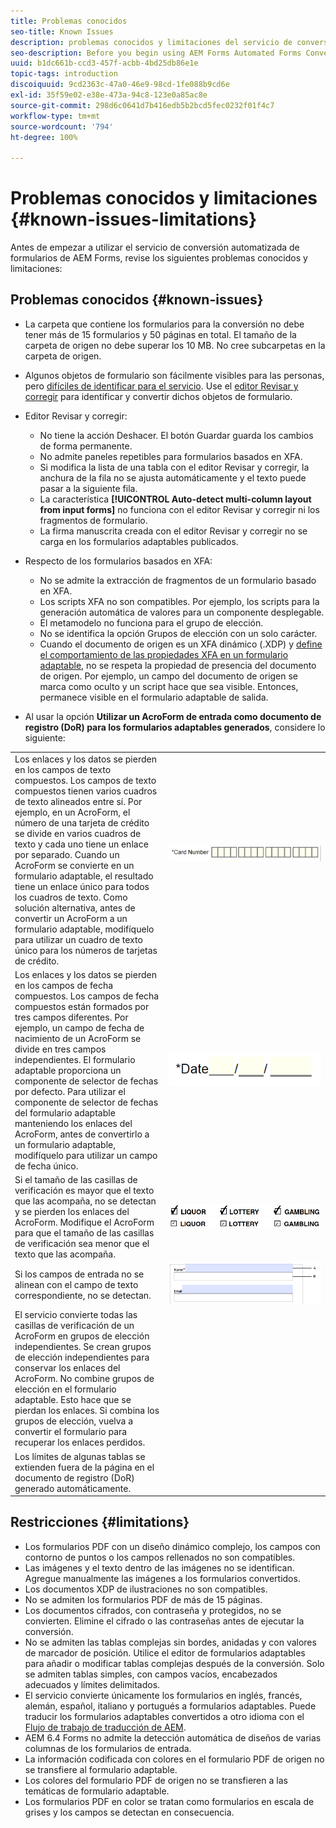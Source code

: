 ```yaml
---
title: Problemas conocidos
seo-title: Known Issues
description: problemas conocidos y limitaciones del servicio de conversión automatizada de formularios
seo-description: Before you begin using AEM Forms Automated Forms Conversion service, learn about the known issues and limitations of the service
uuid: b1dc661b-ccd3-457f-acbb-4bd25db86e1e
topic-tags: introduction
discoiquuid: 9cd2363c-47a0-46e9-98cd-1fe088b9cd6e
exl-id: 35f59e02-e38e-473a-94c8-123e0a85ac8e
source-git-commit: 298d6c0641d7b416edb5b2bcd5fec0232f01f4c7
workflow-type: tm+mt
source-wordcount: '794'
ht-degree: 100%

---
```


# Problemas conocidos y limitaciones {#known-issues-limitations}

Antes de empezar a utilizar el servicio de conversión automatizada de formularios de AEM Forms, revise los siguientes problemas conocidos y limitaciones:

## Problemas conocidos {#known-issues}

* La carpeta que contiene los formularios para la conversión no debe tener más de 15 formularios y 50 páginas en total. El tamaño de la carpeta de origen no debe superar los 10 MB. No cree subcarpetas en la carpeta de origen.
* Algunos objetos de formulario son fácilmente visibles para las personas, pero [difíciles de identificar para el servicio](styles-and-pattern-considerations-and-best-practices.md). Use el [editor Revisar y corregir](review-correct-ui-edited.md) para identificar y convertir dichos objetos de formulario.
* Editor Revisar y corregir:

   * No tiene la acción Deshacer. El botón Guardar guarda los cambios de forma permanente.
   * No admite paneles repetibles para formularios basados en XFA.
   * Si modifica la lista de una tabla con el editor Revisar y corregir, la anchura de la fila no se ajusta automáticamente y el texto puede pasar a la siguiente fila.
   * La característica **[!UICONTROL Auto-detect multi-column layout from input forms]** no funciona con el editor Revisar y corregir ni los fragmentos de formulario.
   * La firma manuscrita creada con el editor Revisar y corregir no se carga en los formularios adaptables publicados.


* Respecto de los formularios basados en XFA:
   * No se admite la extracción de fragmentos de un formulario basado en XFA.
   * Los scripts XFA no son compatibles. Por ejemplo, los scripts para la generación automática de valores para un componente desplegable.
   * El metamodelo no funciona para el grupo de elección.
   * No se identifica la opción Grupos de elección con un solo carácter.
   * Cuando el documento de origen es un XFA dinámico (.XDP) y [define el comportamiento de las propiedades XFA en un formulario adaptable](https://helpx.adobe.com/es/experience-manager/6-5/forms/using/xfa-api-supported-in-adaptive-form.html#supportedxfaelementsandtheirmappinginadaptiveformsbr), no se respeta la propiedad de presencia del documento de origen. Por ejemplo, un campo del documento de origen se marca como oculto y un script hace que sea visible. Entonces, permanece visible en el formulario adaptable de salida.

* Al usar la opción **Utilizar un AcroForm de entrada como documento de registro (DoR) para los formularios adaptables generados**, considere lo siguiente:

<table>
    <tr>
        <td>Los enlaces y los datos se pierden en los campos de texto compuestos. Los campos de texto compuestos tienen varios cuadros de texto alineados entre sí. Por ejemplo, en un AcroForm, el número de una tarjeta de crédito se divide en varios cuadros de texto y cada uno tiene un enlace por separado. Cuando un AcroForm se convierte en un formulario adaptable, el resultado tiene un enlace único para todos los cuadros de texto. Como solución alternativa, antes de convertir un AcroForm a un formulario adaptable, modifíquelo para utilizar un cuadro de texto único para los números de tarjetas de crédito.</td>
        <td><img  src="assets/creditCard_Composite.png"/>                                                            </td>
    </tr>
    <tr>
        <td>Los enlaces y los datos se pierden en los campos de fecha compuestos. Los campos de fecha compuestos están formados por tres campos diferentes. Por ejemplo, un campo de fecha de nacimiento de un AcroForm se divide en tres campos independientes. El formulario adaptable proporciona un componente de selector de fechas por defecto. Para utilizar el componente de selector de fechas del formulario adaptable manteniendo los enlaces del AcroForm, antes de convertirlo a un formulario adaptable, modifíquelo para utilizar un campo de fecha único.</td>
        <td><img  src="assets/CompositeDateField.png"/></td>
    </tr>
    <tr>
        <td>Si el tamaño de las casillas de verificación es mayor que el texto que las acompaña, no se detectan y se pierden los enlaces del AcroForm. Modifique el AcroForm para que el tamaño de las casillas de verificación sea menor que el texto que las acompaña.</td>
        <td><img  src="assets/large-text-box.png"/><br/><img  src="assets/small-text-box.png"/></td>
    </tr>
    <tr>
        <td>Si los campos de entrada no se alinean con el campo de texto correspondiente, no se detectan.  </td>
        <td><img  src="assets/non-alingned-fields.png"/></td>
    </tr>
    <tr >
        <td>El servicio convierte todas las casillas de verificación de un AcroForm en grupos de elección independientes. Se crean grupos de elección independientes para conservar los enlaces del AcroForm. No combine grupos de elección en el formulario adaptable. Esto hace que se pierdan los enlaces. Si combina los grupos de elección, vuelva a convertir el formulario para recuperar los enlaces perdidos. </td>
        <td></td>
    </tr>
    <tr >
        <td>Los límites de algunas tablas se extienden fuera de la página en el documento de registro (DoR) generado automáticamente. </td>
        <td></td>
    </tr>
</table>

## Restricciones {#limitations}

* Los formularios PDF con un diseño dinámico complejo, los campos con contorno de puntos o los campos rellenados no son compatibles.
* Las imágenes y el texto dentro de las imágenes no se identifican. Agregue manualmente las imágenes a los formularios convertidos.
* Los documentos XDP de ilustraciones no son compatibles.
* No se admiten los formularios PDF de más de 15 páginas.
* Los documentos cifrados, con contraseña y protegidos, no se convierten. Elimine el cifrado o las contraseñas antes de ejecutar la conversión.
* No se admiten las tablas complejas sin bordes, anidadas y con valores de marcador de posición. Utilice el editor de formularios adaptables para añadir o modificar tablas complejas después de la conversión. Solo se admiten tablas simples, con campos vacíos, encabezados adecuados y límites delimitados.
* El servicio convierte únicamente los formularios en inglés, francés, alemán, español, italiano y portugués a formularios adaptables. Puede traducir los formularios adaptables convertidos a otro idioma con el [Flujo de trabajo de traducción de AEM](https://helpx.adobe.com/es/experience-manager/6-5/forms/using/using-aem-translation-workflow-to-localize-adaptive-forms.html).
* AEM 6.4 Forms no admite la detección automática de diseños de varias columnas de los formularios de entrada.
* La información codificada con colores en el formulario PDF de origen no se transfiere al formulario adaptable.
* Los colores del formulario PDF de origen no se transfieren a las temáticas de formulario adaptable.
* Los formularios PDF en color se tratan como formularios en escala de grises y los campos se detectan en consecuencia.
